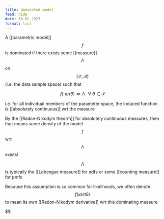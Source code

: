 ```yaml
---
title: dominated model
feed: hide
date: 10-02-2023
format: list
---
```



A [[parametric model]] $$f$$ is dominated if there exists some [[measure]] $$\Lambda$$ on $$(\mathcal X, \mathcal B)$$ (i.e. the data sample space) such that 

$$f(\cdot ert \theta) \ll \Lambda \;\;\; \forall \ \theta \in \mathcal P$$


i.e. for all individual members of the parameter space, the induced function is [[absolutely continuous]] wrt the measure

By the [[Radon-Nikodym theorm]] for absolutely continuous measures, then that means some density of the model $$f$$ wrt $$\Lambda$$ exists!

$$\Lambda$$ is typically the [[Lebesgue measure]] for pdfs or some [[counting measure]] for pmfs

Because this assumption is so common for likelihoods, we often denote $$f(xert\theta)$$ to mean its own [[Radon-Nikodym derivative]] wrt this dominating measure

$$